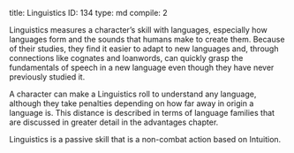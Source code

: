 title:          Linguistics
ID:             134
type:           md
compile:        2


Linguistics measures a character’s skill with languages, especially how languages form and the sounds that humans make to create them. Because of their studies, they find it easier to adapt to new languages and, through connections like cognates and loanwords, can quickly grasp the fundamentals of speech in a new language even though they have never previously studied it.

A character can make a Linguistics roll to understand any language, although they take penalties depending on how far away in origin a language is. This distance is described in terms of language families that are discussed in greater detail in the advantages chapter.

Linguistics is a passive skill that is a non-combat action based on Intuition.